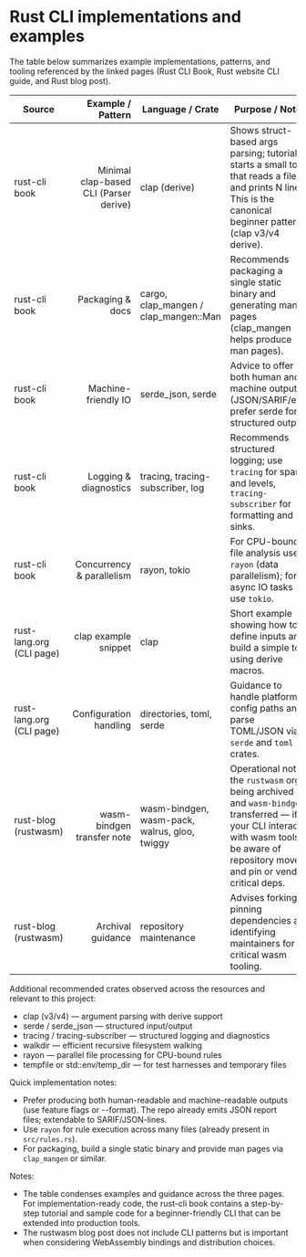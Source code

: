 <!-- Implementations and examples gathered from: -->
<!-- - https://rust-cli.github.io/book/index.html -->
<!-- - https://www.rust-lang.org/what/cli -->
<!-- - https://blog.rust-lang.org/inside-rust/2025/07/21/sunsetting-the-rustwasm-github-org/ -->

# Rust CLI implementations and examples

The table below summarizes example implementations, patterns, and tooling referenced by the linked pages (Rust CLI Book, Rust website CLI guide, and Rust blog post).

| Source | Example / Pattern | Language / Crate | Purpose / Notes |
|---|---:|---|---|
| rust-cli book | Minimal clap-based CLI (Parser derive) | clap (derive) | Shows struct-based args parsing; tutorial starts a small tool that reads a file and prints N lines. This is the canonical beginner pattern (clap v3/v4 derive). |
| rust-cli book | Packaging & docs | cargo, clap_mangen / clap_mangen::Man | Recommends packaging a single static binary and generating man pages (clap_mangen helps produce man pages). |
| rust-cli book | Machine-friendly IO | serde_json, serde | Advice to offer both human and machine outputs (JSON/SARIF/etc); prefer serde for structured output. |
| rust-cli book | Logging & diagnostics | tracing, tracing-subscriber, log | Recommends structured logging; use `tracing` for spans and levels, `tracing-subscriber` for formatting and sinks. |
| rust-cli book | Concurrency & parallelism | rayon, tokio | For CPU-bound file analysis use `rayon` (data parallelism); for async IO tasks use `tokio`. |
| rust-lang.org (CLI page) | clap example snippet | clap | Short example showing how to define inputs and build a simple tool using derive macros. |
| rust-lang.org (CLI page) | Configuration handling | directories, toml, serde | Guidance to handle platform config paths and parse TOML/JSON via `serde` and `toml` crates. |
| rust-blog (rustwasm) | wasm-bindgen transfer note | wasm-bindgen, wasm-pack, walrus, gloo, twiggy | Operational note: the `rustwasm` org is being archived and `wasm-bindgen` transferred — if your CLI interacts with wasm tools be aware of repository moves and pin or vendor critical deps. |
| rust-blog (rustwasm) | Archival guidance | repository maintenance | Advises forking or pinning dependencies and identifying maintainers for critical wasm tooling. |

Additional recommended crates observed across the resources and relevant to this project:

- clap (v3/v4) — argument parsing with derive support
- serde / serde_json — structured input/output
- tracing / tracing-subscriber — structured logging and diagnostics
- walkdir — efficient recursive filesystem walking
- rayon — parallel file processing for CPU-bound rules
- tempfile or std::env/temp_dir — for test harnesses and temporary files

Quick implementation notes:
- Prefer producing both human-readable and machine-readable outputs (use feature flags or --format). The repo already emits JSON report files; extendable to SARIF/JSON-lines.
- Use `rayon` for rule execution across many files (already present in `src/rules.rs`).
- For packaging, build a single static binary and provide man pages via `clap_mangen` or similar.


Notes:
- The table condenses examples and guidance across the three pages. For implementation-ready code, the rust-cli book contains a step-by-step tutorial and sample code for a beginner-friendly CLI that can be extended into production tools.
- The rustwasm blog post does not include CLI patterns but is important when considering WebAssembly bindings and distribution choices.
